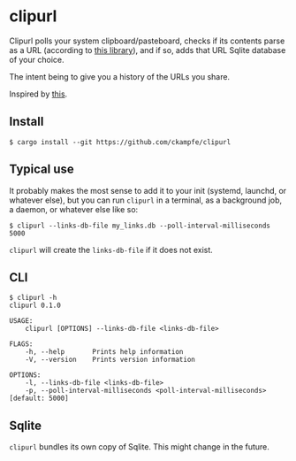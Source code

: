 # clipurl

Clipurl polls your system clipboard/pasteboard,
checks if its contents parse as a URL (according to [this library](https://crates.io/crates/url)), and if so, adds that URL Sqlite database of your choice.

The intent being to give you a history of the URLs you share.

Inspired by [this](https://lobste.rs/s/b6oms9/this_project_will_only_take_2_hours).

## Install

```
$ cargo install --git https://github.com/ckampfe/clipurl
```

## Typical use

It probably makes the most sense to add it to your init (systemd, launchd, or whatever else), but you can run `clipurl` in a terminal, as a background job, a daemon, or whatever else like so:

```
$ clipurl --links-db-file my_links.db --poll-interval-milliseconds 5000
```

`clipurl` will create the `links-db-file` if it does not exist.

## CLI

```
$ clipurl -h
clipurl 0.1.0

USAGE:
    clipurl [OPTIONS] --links-db-file <links-db-file>

FLAGS:
    -h, --help       Prints help information
    -V, --version    Prints version information

OPTIONS:
    -l, --links-db-file <links-db-file>
    -p, --poll-interval-milliseconds <poll-interval-milliseconds>     [default: 5000]
```

## Sqlite

`clipurl` bundles its own copy of Sqlite. This might change in the future.
